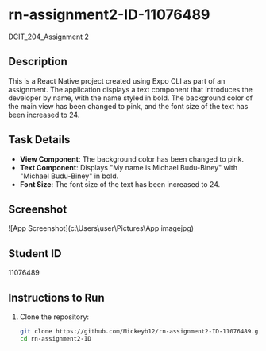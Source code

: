 # rn-assignment2-ID-11076489
DCIT_204_Assignment 2

## Description

This is a React Native project created using Expo CLI as part of an assignment. The application displays a text component that introduces the developer by name, with the name styled in bold. The background color of the main view has been changed to pink, and the font size of the text has been increased to 24.

## Task Details

- **View Component**: The background color has been changed to pink.
- **Text Component**: Displays "My name is Michael Budu-Biney" with "Michael Budu-Biney" in bold.
- **Font Size**: The font size of the text has been increased to 24.

## Screenshot

![App Screenshot](c:\Users\user\Pictures\App imagejpg)

## Student ID

11076489

## Instructions to Run

1. Clone the repository:
   ```bash
   git clone https://github.com/Mickeyb12/rn-assignment2-ID-11076489.git
   cd rn-assignment2-ID
